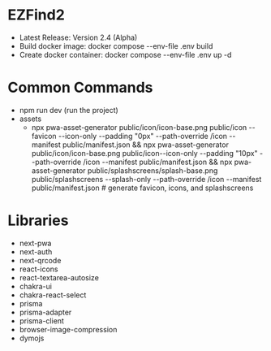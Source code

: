 # EZFind2

- Latest Release: Version 2.4 (Alpha)
- Build docker image: docker compose --env-file .env build
- Create docker container: docker compose --env-file .env up -d

# Common Commands

- npm run dev (run the project)
- assets
  - npx pwa-asset-generator public/icon/icon-base.png public/icon --favicon --icon-only --padding "0px" --path-override /icon --manifest public/manifest.json && npx pwa-asset-generator public/icon/icon-base.png public/icon--icon-only --padding "10px" --path-override /icon --manifest public/manifest.json && npx pwa-asset-generator public/splashscreens/splash-base.png public/splashscreens --splash-only --path-override /icon --manifest public/manifest.json # generate favicon, icons, and splashscreens

# Libraries

- next-pwa
- next-auth
- next-qrcode
- react-icons
- react-textarea-autosize
- chakra-ui
- chakra-react-select
- prisma
- prisma-adapter
- prisma-client
- browser-image-compression
- dymojs
